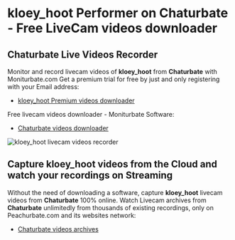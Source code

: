 # kloey_hoot Performer on Chaturbate - Free LiveCam videos downloader

## Chaturbate Live Videos Recorder

Monitor and record livecam videos of **kloey_hoot** from **Chaturbate** with Moniturbate.com
Get a premium trial for free by just and only registering with your Email address:
* [kloey_hoot Premium videos downloader](https://moniturbate.com/request-demo-licence-key.html)

Free livecam videos downloader - Moniturbate Software:
* [Chaturbate videos downloader](https://moniturbate.com/moniturbate-download-software.html)

![kloey_hoot livecam videos recorder](https://peachurnet.com/templates/moniturbate-software.png)


## Capture kloey_hoot videos from the Cloud and watch your recordings on Streaming

Without the need of downloading a software, capture **kloey_hoot** livecam videos from **Chaturbate** 100% online.
Watch Livecam archives from **Chaturbate** unlimitedly from thousands of existing recordings, only on Peachurbate.com and its websites network:
* [Chaturbate videos archives](https://peachurnet.com/)